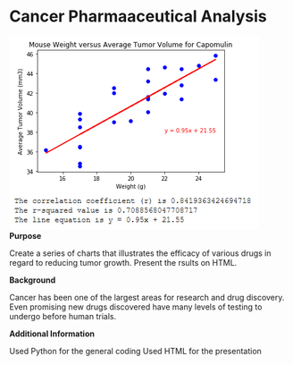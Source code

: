 # Cancer Pharmaaceutical Analysis
![alt text](Capture.PNG)
**Purpose**

Create a series of charts that illustrates the efficacy of various drugs in regard to reducing tumor growth. Present the rsults on HTML.

**Background**

Cancer has been one of the largest areas for research and drug discovery. Even promising new drugs discovered have many levels of testing to undergo before human trials.

**Additional Information**

Used Python for the general coding
Used HTML for the presentation

